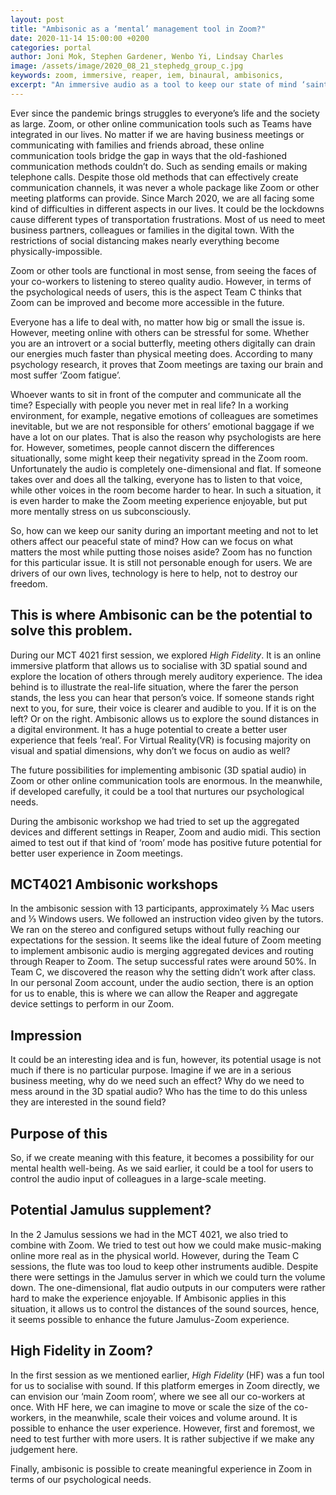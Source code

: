 ```yaml
---
layout: post
title: "Ambisonic as a ‘mental’ management tool in Zoom?"
date: 2020-11-14 15:00:00 +0200
categories: portal
author: Joni Mok, Stephen Gardener, Wenbo Yi, Lindsay Charles
image: /assets/image/2020_08_21_stephedg_group_c.jpg
keywords: zoom, immersive, reaper, iem, binaural, ambisonics,
excerpt: "An immersive audio as a tool to keep our state of mind ‘saint’."
---
```


Ever since the pandemic brings struggles to everyone’s life and the society as large. Zoom, or other online communication tools such as Teams have integrated in our lives. No matter if we are having business meetings or communicating with families and friends abroad, these online communication tools bridge the gap in ways that the old-fashioned communication methods couldn’t do. Such as sending emails or making telephone calls. Despite those old methods that can effectively create communication channels, it was never a whole package like Zoom or other meeting platforms can provide. Since March 2020, we are all facing some kind of difficulties in different aspects in our lives. It could be the lockdowns cause different types of transportation frustrations. Most of us need to meet business partners, colleagues or families in the digital town. With the restrictions of social distancing makes nearly everything become physically-impossible.


Zoom or other tools are functional in most sense, from seeing the faces of your co-workers to listening to stereo quality audio. However, in terms of the psychological needs of users, this is the aspect Team C thinks  that Zoom can be improved and become more accessible in the future.


Everyone has a life to deal with, no matter how big or small the issue is. However, meeting online with others can be stressful for some. Whether you are an introvert or a social butterfly, meeting others digitally can drain our energies much faster than physical meeting does. According to many psychology research, it proves that Zoom meetings are taxing our brain and most suffer ‘Zoom fatigue’.


Whoever wants to sit in front of the computer and communicate all the time? Especially with people you never met in real life? In a working environment, for example, negative emotions of colleagues are sometimes inevitable, but we are not responsible for others’ emotional baggage if we have a lot on our plates. That is also the reason why psychologists are here for. However, sometimes, people cannot discern the differences situationally, some might keep their negativity spread in the Zoom room. Unfortunately the audio is completely one-dimensional and flat. If someone takes over and does all the talking, everyone has to listen to that voice, while other voices in the room become harder to hear. In such a situation, it is even harder to make the Zoom meeting experience enjoyable, but put more mentally stress on us subconsciously.


So, how can we keep our sanity during an important meeting and not to let others affect our peaceful state of mind? How can we focus on what matters the most while putting those noises aside? Zoom has no function for this particular issue. It is still not personable enough for users. We are drivers of our own lives, technology is here to help, not to destroy our freedom.

## This is where Ambisonic can be the potential to solve this problem.


During our MCT 4021 first session, we explored *High Fidelity*. It is an online immersive platform that allows us to socialise with 3D spatial sound and explore the location of others through merely auditory experience. The idea behind is to illustrate the real-life situation, where the farer the person stands, the less you can hear that person’s voice. If someone stands right next to you, for sure, their voice is clearer and audible to you. If it is on the left? Or on the right. Ambisonic allows us to explore the sound distances in a digital environment. It has a huge potential to create a better user experience that feels ‘real’. For Virtual Reality(VR) is focusing majority on visual and spatial dimensions, why don’t we focus on audio as well?


The future possibilities for implementing ambisonic (3D spatial audio) in Zoom or other online communication tools are enormous. In the meanwhile, if developed carefully, it could be a tool that nurtures our psychological needs.


During the ambisonic workshop we had tried to set up the aggregated devices and different settings in Reaper, Zoom and audio midi. This section aimed to test out if that kind of ‘room’ mode has positive future potential for better user experience in Zoom meetings.


## MCT4021 Ambisonic workshops


In the ambisonic session with 13 participants, approximately  ⅔ Mac users and ⅓ Windows users. We followed an instruction video given by the tutors. We ran on the stereo and configured setups without fully reaching our expectations for the session. It seems like the ideal future of Zoom meeting to implement ambisonic audio is merging aggregated devices and routing through Reaper to Zoom. The setup successful rates were around 50%. In Team C, we discovered the reason why the setting didn’t work after class. In our personal Zoom account, under the audio section, there is an option for us to enable, this is where we can allow the Reaper and aggregate device settings to perform in our Zoom.


## Impression


It could be an interesting idea and is fun, however, its potential usage is not much if there is no particular purpose. Imagine if we are in a serious business meeting, why do we need such an effect? Why do we need to mess around in the 3D spatial audio? Who has the time to do this unless they are interested in the sound field?


## Purpose of this


So, if we create meaning with this feature, it becomes a possibility for our mental health well-being. As we said earlier, it could be a tool for users to control the audio input of colleagues in a large-scale meeting.


## Potential Jamulus supplement?

In the 2 Jamulus sessions we had in the MCT 4021, we also tried to combine with Zoom. We tried to test out how we could make music-making online more real as in the physical world. However, during the Team C sessions, the flute was too loud to keep other instruments audible. Despite there were settings in the Jamulus server in which we could turn the volume down. The one-dimensional, flat audio outputs in our computers were rather hard to make the experience enjoyable. If Ambisonic applies in this situation, it allows us to control the distances of the sound sources, hence, it seems possible to enhance the future Jamulus-Zoom experience.


## High Fidelity in Zoom?


In the first session as we mentioned earlier, *High Fidelity* (HF) was a fun tool for us to socialise with sound. If this platform emerges in Zoom directly, we can envision our ‘main Zoom room’, where we see all our co-workers at once. With HF here, we can imagine to move or scale the size of the co-workers, in the meanwhile, scale their voices and volume around. It is possible to enhance the user experience. However, first and foremost, we need to test further with more users. It is rather subjective if we make any judgement here.


Finally, ambisonic is possible to create meaningful experience in Zoom in terms of our psychological needs.
